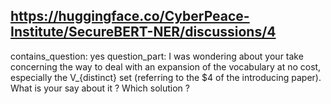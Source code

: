 ## https://huggingface.co/CyberPeace-Institute/SecureBERT-NER/discussions/4

contains_question: yes
question_part: I was wondering about your take concerning the way to deal with an expansion of the vocabulary at no cost, especially the V_{distinct} set (referring to the $4 of the introducing paper). What is your say about it ? Which solution ?